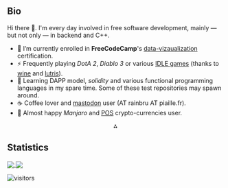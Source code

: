 ## Bio

Hi there 👋. I'm every day involved in free software development, mainly &mdash; but not only &mdash; in
backend and C++.

- 🔭 I’m currently enrolled in **FreeCodeCamp**'s [data-vizaualization](https://www.freecodecamp.org/learn/data-visualization/) certification.
- ⚡ Frequently playing *DotA 2*, *Diablo 3* or various [IDLE games](https://en.wikipedia.org/wiki/Incremental_game) (thanks to [wine](https://github.com/wine-mirror/wine) and [lutris](https://github.com/lutris/lutris)).
- 🤔 Learning DAPP model, *solidity* and various functional programming languages in my spare time. Some of these test repositories may spawn around.
- ☕ Coffee lover and [mastodon](https://github.com/mastodon/mastodon) user (AT rainbru AT piaille.fr).
- 🌱 Almost happy *Manjaro* and  [POS](https://en.wikipedia.org/wiki/Proof_of_stake) crypto-currencies user. 

<!--
**jepasq/jepasq** is a ✨ _special_ ✨ repository because its `README.md` (this file) appears on your GitHub profile.

Here are some ideas to get you started:

- 💬 Ask me about ...
- 📫 How to reach me: ...
- 😄 Pronouns: ...
-->

<p align=center>⁂</p>

## Statistics

<a href="https://github.com/jepasq/jepasq">
  <img align="center" style="max-width:250px" src="https://github-readme-stats-git-masterrstaa-rickstaa.vercel.app/api?username=jepasq&count_private=true&show_icons=true&theme=tokyonight" />
</a>
<a href="https://github.com/jepasq/jepasq">
  <img align="center" src="https://github-readme-stats-git-masterrstaa-rickstaa.vercel.app/api/top-langs/?username=jepasq&layout=compact&theme=tokyonight&langs_count=8" />
</a>



![visitors](https://visitor-badge.laobi.icu/badge?page_id=jepasq.jepasq)
